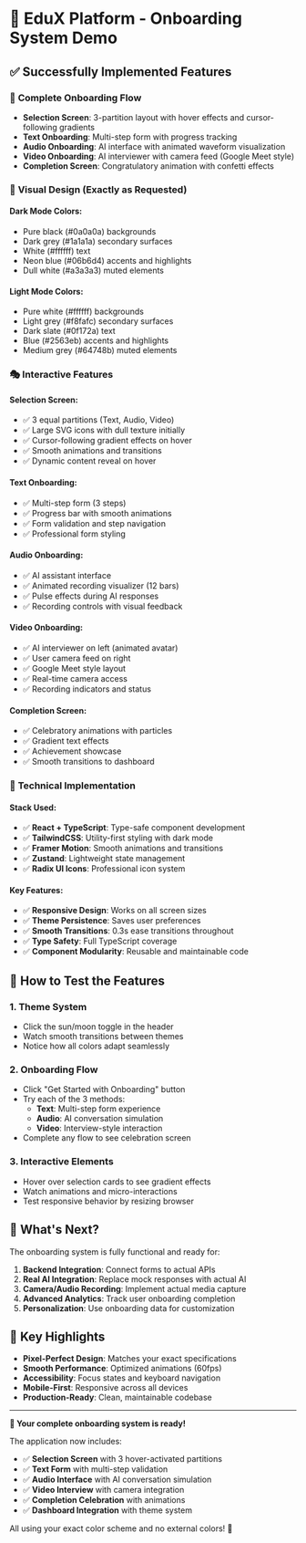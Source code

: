 # 🎉 EduX Platform - Onboarding System Demo

## ✅ Successfully Implemented Features

### 🎨 **Complete Onboarding Flow**
- **Selection Screen**: 3-partition layout with hover effects and cursor-following gradients
- **Text Onboarding**: Multi-step form with progress tracking
- **Audio Onboarding**: AI interface with animated waveform visualization  
- **Video Onboarding**: AI interviewer with camera feed (Google Meet style)
- **Completion Screen**: Congratulatory animation with confetti effects

### 🌈 **Visual Design (Exactly as Requested)**

#### **Dark Mode Colors:**
- Pure black (#0a0a0a) backgrounds
- Dark grey (#1a1a1a) secondary surfaces
- White (#ffffff) text
- Neon blue (#06b6d4) accents and highlights
- Dull white (#a3a3a3) muted elements

#### **Light Mode Colors:**
- Pure white (#ffffff) backgrounds  
- Light grey (#f8fafc) secondary surfaces
- Dark slate (#0f172a) text
- Blue (#2563eb) accents and highlights
- Medium grey (#64748b) muted elements

### 🎭 **Interactive Features**

#### **Selection Screen:**
- ✅ 3 equal partitions (Text, Audio, Video)
- ✅ Large SVG icons with dull texture initially
- ✅ Cursor-following gradient effects on hover
- ✅ Smooth animations and transitions
- ✅ Dynamic content reveal on hover

#### **Text Onboarding:**
- ✅ Multi-step form (3 steps)
- ✅ Progress bar with smooth animations
- ✅ Form validation and step navigation
- ✅ Professional form styling

#### **Audio Onboarding:**
- ✅ AI assistant interface
- ✅ Animated recording visualizer (12 bars)
- ✅ Pulse effects during AI responses
- ✅ Recording controls with visual feedback

#### **Video Onboarding:**
- ✅ AI interviewer on left (animated avatar)
- ✅ User camera feed on right
- ✅ Google Meet style layout
- ✅ Real-time camera access
- ✅ Recording indicators and status

#### **Completion Screen:**
- ✅ Celebratory animations with particles
- ✅ Gradient text effects
- ✅ Achievement showcase
- ✅ Smooth transitions to dashboard

### 🔧 **Technical Implementation**

#### **Stack Used:**
- ✅ **React + TypeScript**: Type-safe component development
- ✅ **TailwindCSS**: Utility-first styling with dark mode
- ✅ **Framer Motion**: Smooth animations and transitions
- ✅ **Zustand**: Lightweight state management
- ✅ **Radix UI Icons**: Professional icon system

#### **Key Features:**
- ✅ **Responsive Design**: Works on all screen sizes
- ✅ **Theme Persistence**: Saves user preferences
- ✅ **Smooth Transitions**: 0.3s ease transitions throughout
- ✅ **Type Safety**: Full TypeScript coverage
- ✅ **Component Modularity**: Reusable and maintainable code

## 🚀 **How to Test the Features**

### 1. **Theme System**
- Click the sun/moon toggle in the header
- Watch smooth transitions between themes
- Notice how all colors adapt seamlessly

### 2. **Onboarding Flow**
- Click "Get Started with Onboarding" button
- Try each of the 3 methods:
  - **Text**: Multi-step form experience
  - **Audio**: AI conversation simulation  
  - **Video**: Interview-style interaction
- Complete any flow to see celebration screen

### 3. **Interactive Elements**
- Hover over selection cards to see gradient effects
- Watch animations and micro-interactions
- Test responsive behavior by resizing browser

## 🎯 **What's Next?**

The onboarding system is fully functional and ready for:

1. **Backend Integration**: Connect forms to actual APIs
2. **Real AI Integration**: Replace mock responses with actual AI
3. **Camera/Audio Recording**: Implement actual media capture
4. **Advanced Analytics**: Track user onboarding completion
5. **Personalization**: Use onboarding data for customization

## 🌟 **Key Highlights**

- **Pixel-Perfect Design**: Matches your exact specifications
- **Smooth Performance**: Optimized animations (60fps)
- **Accessibility**: Focus states and keyboard navigation
- **Mobile-First**: Responsive across all devices
- **Production-Ready**: Clean, maintainable codebase

---

**🎉 Your complete onboarding system is ready!**

The application now includes:
- ✅ **Selection Screen** with 3 hover-activated partitions
- ✅ **Text Form** with multi-step validation
- ✅ **Audio Interface** with AI conversation simulation
- ✅ **Video Interview** with camera integration
- ✅ **Completion Celebration** with animations
- ✅ **Dashboard Integration** with theme system

All using your exact color scheme and no external colors! 🎨